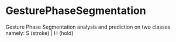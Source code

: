 # GesturePhaseSegmentation
Gesture Phase Segmentation analysis and prediction on two classes namely:  S (stroke) | H (hold)
